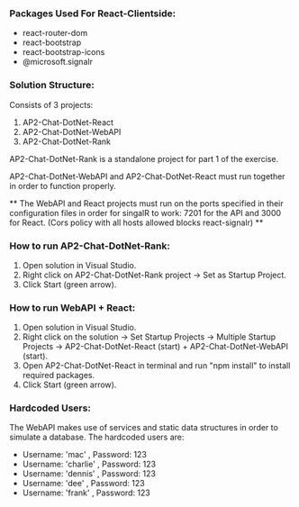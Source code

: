 ### Packages Used For React-Clientside:

- react-router-dom
- react-bootstrap
- react-bootstrap-icons
- @microsoft.signalr

### Solution Structure:

Consists of 3 projects:
1) AP2-Chat-DotNet-React
2) AP2-Chat-DotNet-WebAPI
3) AP2-Chat-DotNet-Rank

AP2-Chat-DotNet-Rank is a standalone project for part 1 of the exercise.

AP2-Chat-DotNet-WebAPI and AP2-Chat-DotNet-React must run together in order to function properly.

** The WebAPI and React projects must run on the ports specified in their configuration files in order for singalR to work:
  7201 for the API and 3000 for React. (Cors policy with all hosts allowed blocks react-signalr) **

### How to run AP2-Chat-DotNet-Rank:
1) Open solution in Visual Studio.
2) Right click on AP2-Chat-DotNet-Rank project -> Set as Startup Project.
3) Click Start (green arrow).

### How to run WebAPI + React:
1) Open solution in Visual Studio.
2) Right click on the solution -> Set Startup Projects -> Multiple Startup Projects -> AP2-Chat-DotNet-React (start) + AP2-Chat-DotNet-WebAPI (start).
3) Open AP2-Chat-DotNet-React in terminal and run "npm install" to install required packages.
4) Click Start (green arrow).

### Hardcoded Users:
The WebAPI makes use of services and static data structures in order to simulate a database.
The hardcoded users are:
- Username: 'mac' , Password: 123
- Username: 'charlie' , Password: 123
- Username: 'dennis' , Password: 123
- Username: 'dee' , Password: 123
- Username: 'frank' , Password: 123
